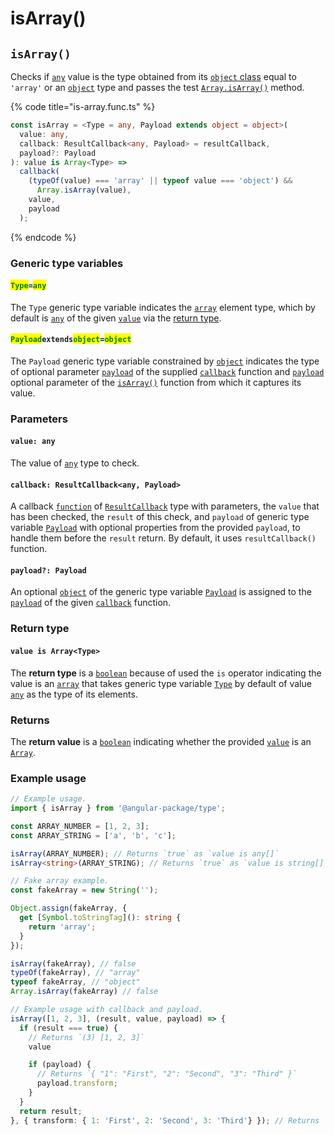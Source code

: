 # isArray()

## `isArray()`

Checks if [`any`](https://www.typescriptlang.org/docs/handbook/2/everyday-types.html#any) value is the type obtained from its [`object` class](https://developer.mozilla.org/en-US/docs/Web/JavaScript/Reference/Global\_Objects/Object/toString#using\_tostring\_to\_detect\_object\_class) equal to `'array'` or an [`object`](https://developer.mozilla.org/en-US/docs/Web/JavaScript/Reference/Global\_Objects/Object) type and passes the test [`Array.isArray()`](https://developer.mozilla.org/en-US/docs/Web/JavaScript/Reference/Global\_Objects/Array/isArray) method.

{% code title="is-array.func.ts" %}
```typescript
const isArray = <Type = any, Payload extends object = object>(
  value: any,
  callback: ResultCallback<any, Payload> = resultCallback,
  payload?: Payload
): value is Array<Type> =>
  callback(
    (typeOf(value) === 'array' || typeof value === 'object') &&
      Array.isArray(value),
    value,
    payload
  );
```
{% endcode %}

### Generic type variables

#### <mark style="color:green;">**`Type`**</mark>**`=`**<mark style="color:green;">**`any`**</mark>

The `Type` generic type variable indicates the [`array`](https://www.typescriptlang.org/docs/handbook/basic-types.html#array) element type, which by default is [`any`](https://www.typescriptlang.org/docs/handbook/basic-types.html#any) of the given [`value`](isarray.md#value-any) via the [return type](isarray.md#return-type).

#### <mark style="color:green;">**`Payload`**</mark>**`extends`**<mark style="color:green;">**`object`**</mark>**`=`**<mark style="color:green;">**`object`**</mark>

The `Payload` generic type variable constrained by [`object`](https://www.typescriptlang.org/docs/handbook/basic-types.html#object) indicates the type of optional parameter [`payload`](../types/resultcallback.md#payload-payload) of the supplied [`callback`](isarray.md#callback-resultcallback-less-than-any-payload-greater-than) function and [`payload`](isarray.md#payload-payload) optional parameter of the [`isArray()`](isarray.md#isarray) function from which it captures its value.

### Parameters

#### `value: any`

The value of [`any`](https://www.typescriptlang.org/docs/handbook/2/everyday-types.html#any) type to check.

#### `callback: ResultCallback<any, Payload>`

A callback [`function`](https://developer.mozilla.org/en-US/docs/Web/JavaScript/Guide/Functions) of [`ResultCallback`](../types/resultcallback.md) type with parameters, the `value` that has been checked, the `result` of this check, and `payload` of generic type variable [`Payload`](isarray.md#payloadextendsobject-object) with optional properties from the provided `payload`, to handle them before the `result` return. By default, it uses `resultCallback()` function.

#### `payload?: Payload`

An optional [`object`](https://developer.mozilla.org/en-US/docs/Web/JavaScript/Reference/Global\_Objects/Object) of the generic type variable [`Payload`](isarray.md#payloadextendsobject-object) is assigned to the [`payload`](../types/resultcallback.md#payload-payload) of the given [`callback`](isarray.md#callback-resultcallback-less-than-any-payload-greater-than) function.

### Return type

#### `value is Array<Type>`

The **return type** is a [`boolean`](https://www.typescriptlang.org/docs/handbook/basic-types.html#boolean) because of used the `is` operator indicating the value is an [`array`](https://www.typescriptlang.org/docs/handbook/basic-types.html#array) that takes generic type variable [`Type`](isarray.md#type-any) by default of value [`any`](https://www.typescriptlang.org/docs/handbook/basic-types.html#any) as the type of its elements.

### Returns

The **return value** is a [`boolean`](https://developer.mozilla.org/en-US/docs/Web/JavaScript/Reference/Global\_Objects/Boolean) indicating whether the provided [`value`](isarray.md#value-any) is an [`Array`](https://developer.mozilla.org/en-US/docs/Web/JavaScript/Reference/Global\_Objects/Array).

### Example usage

```typescript
// Example usage.
import { isArray } from '@angular-package/type'; 

const ARRAY_NUMBER = [1, 2, 3];
const ARRAY_STRING = ['a', 'b', 'c'];

isArray(ARRAY_NUMBER); // Returns `true` as `value is any[]`
isArray<string>(ARRAY_STRING); // Returns `true` as `value is string[]`

// Fake array example.
const fakeArray = new String('');

Object.assign(fakeArray, {
  get [Symbol.toStringTag](): string {
    return 'array';
  }
});

isArray(fakeArray), // false
typeOf(fakeArray), // "array"
typeof fakeArray, // "object"
Array.isArray(fakeArray) // false

// Example usage with callback and payload.
isArray([1, 2, 3], (result, value, payload) => {
  if (result === true) {
    // Returns `(3) [1, 2, 3]`
    value

    if (payload) {
      // Returns `{ "1": "First", "2": "Second", "3": "Third" }`
      payload.transform;
    }
  }
  return result;
}, { transform: { 1: 'First', 2: 'Second', 3: 'Third'} }); // Returns `true` as `value is any[]`
```
